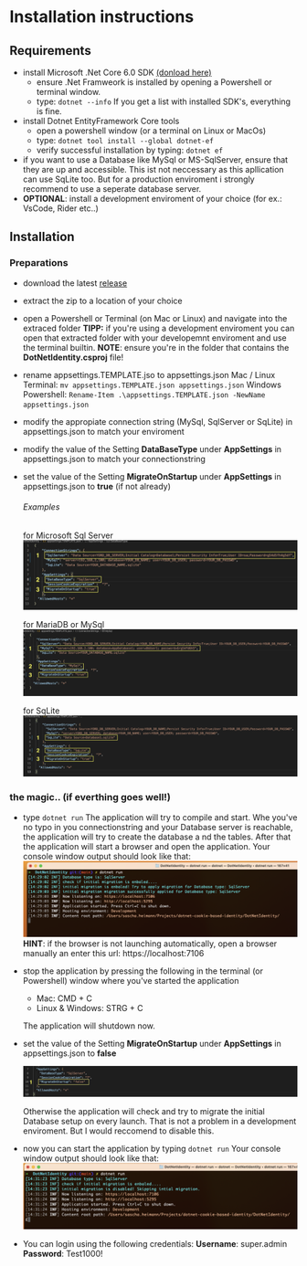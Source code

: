 # Installation instructions

## Requirements

* install Microsoft .Net Core 6.0 SDK [(donload here)](https://dotnet.microsoft.com/en-us/download/dotnet/6.0)
  * ensure .Net Framweork is installed by opening a Powershell or terminal window.
  * type: `dotnet --info`
    If you get a list with installed SDK's, everything is fine.
* install Dotnet EntityFramework Core tools
  * open a powershell window (or a terminal on Linux or MacOs)
  * type: `dotnet tool install --global dotnet-ef`
  * verify successful installation by typing: `dotnet ef`
* if you want to use a Database like MySql or MS-SqlServer, ensure that they are up and accessible. This ist not neccessary as this apllication can use SqLite too.
  But for a production enviroment i strongly recommend to use a seperate database server.
* **OPTIONAL**: install a development enviroment of your choice (for ex.: VsCode, Rider etc..)

## Installation

### Preparations

* download the latest [release](https://github.com/madcoda9000/dotnet-cookie-based-identity/releases)
* extract the zip to a location of your choice
* open a Powershell or Terminal (on Mac or Linux) and navigate into the extraced folder
  **TIPP:** if you're using a development enviroment you can open that extracted folder with your developemnt enviroment and use the terminal builtin.
  **NOTE**: ensure you're in the folder that contains the **DotNetIdentity.csproj** file!
* rename appsettings.TEMPLATE.jso to appsettings.json
  Mac / Linux Terminal: `mv appsettings.TEMPLATE.json appsettings.json`
  Windows Powershell: `Rename-Item .\appsettings.TEMPLATE.json -NewName appsettings.json`
* modify the appropiate connection string (MySql, SqlServer or SqLite) in appsettings.json to match your enviroment
* modify the value of the Setting **DataBaseType** under **AppSettings** in appsettings.json to match your connectionstring
* set the value of the Setting **MigrateOnStartup** under **AppSettings** in appsettings.json to **true** (if not already)

  ###### Examples
  for Microsoft Sql Server
  ![SqlServer](Screenshots/sqlserver1.png)

  for MariaDB or MySql
  ![MySql](Screenshots/mysql1.png)

  for SqLite
  ![SqLite](Screenshots/sqlite1.png)



### the magic.. (if everthing goes well!)

* type `dotnet run`
  The application will try to compile and start. Whe you've no typo in you connectionstring and your Database server is reachable, the application will try to create the database a  nd the tables. After that the application will start a browser and open the application.
  Your console window output should look like that:
   ![dotnet-run1](Screenshots/dotnet-run1.png)
  **HINT**: if the browser is not launching automatically, open a browser manually an enter this url: https://localhost:7106

* stop the application by pressing the following in the terminal (or Powershell) window where you've started the application
  - Mac: CMD + C
  - Linux & Windows: STRG + C
  
  The application will shutdown now.
* set the value of the Setting **MigrateOnStartup** under **AppSettings** in appsettings.json to **false**

  ![set to false](Screenshots/setMigToFalse.png)

  Otherwise the application will check and try to migrate the initial Database setup on every launch. That is not a problem in a development enviroment. But I would reccomend to disable this.
* now you can start the application by typing `dotnet run`
  Your console window output should look like that:
   ![dotnet-run2](Screenshots/dotnet-run2.png)
* You can login using the following credentials:
  **Username**: super.admin
  **Password**: Test1000!


